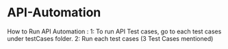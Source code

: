 # API-Automation
How to Run API Automation :
1: To run API Test cases, go to each test cases under testCases folder.
2: Run each test cases (3 Test Cases mentioned)

